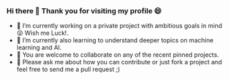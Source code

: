 ### Hi there 👋 Thank you for visiting my profile 😄


- 🔭 I’m currently working on a private project with ambitious goals in mind 😜 Wish me Luck!.
- 🌱 I’m currently also learning to understand deeper topics on machine learning and AI.
- 👯 You are welcome to collaborate on any of the recent pinned projects.
- 💬 Please ask me about how you can contribute or just fork a project and feel free to send me a pull request ;)
<!--
**chandant9/chandant9** is a ✨ _special_ ✨ repository because its `README.md` (this file) appears on your GitHub profile.

Here are some ideas to get you started:

- 🔭 I’m currently working on building a grocery application where I use python with django.
- 🌱 I’m currently also learning to understand deeper topics on machine learning and AI
- 👯 You are welcome to collaborate on any of my recent projects
- 💬 Please ask me about how you can contribute.
- 📫 How to reach me: ...
- 😄 Pronouns: ...
- ⚡ Fun fact: ...
-->
